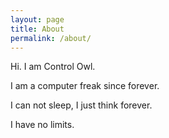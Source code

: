 ```yaml
---
layout: page
title: About
permalink: /about/
---
```


Hi. I am Control Owl.

I am a computer freak since forever.

I can not sleep, I just think forever. 

I have no limits.